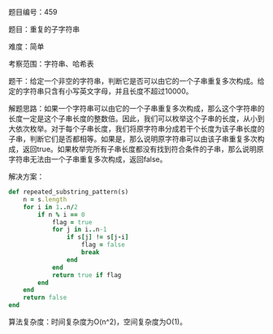 题目编号：459

题目：重复的子字符串

难度：简单

考察范围：字符串、哈希表

题干：给定一个非空的字符串，判断它是否可以由它的一个子串重复多次构成。给定的字符串只含有小写英文字母，并且长度不超过10000。

解题思路：如果一个字符串可以由它的一个子串重复多次构成，那么这个字符串的长度一定是这个子串长度的整数倍。因此，我们可以枚举这个子串的长度，从小到大依次枚举。对于每个子串长度，我们将原字符串分成若干个长度为该子串长度的子串，判断它们是否都相等。如果是，那么说明原字符串可以由该子串重复多次构成，返回true。如果枚举完所有子串长度都没有找到符合条件的子串，那么说明原字符串无法由一个子串重复多次构成，返回false。

解决方案：

```ruby
def repeated_substring_pattern(s)
    n = s.length
    for i in 1..n/2
        if n % i == 0
            flag = true
            for j in i..n-1
                if s[j] != s[j-i]
                    flag = false
                    break
                end
            end
            return true if flag
        end
    end
    return false
end
```

算法复杂度：时间复杂度为O(n^2)，空间复杂度为O(1)。